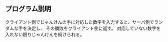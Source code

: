 ## プログラム説明

クライアント側でじゃんけんの手に対応した数字を入力すると、サーバ側でランダムな手を決定し、
その勝敗をクライアント側に返す。
対応していない数字を入れない限りじゃんけんを続けられる。